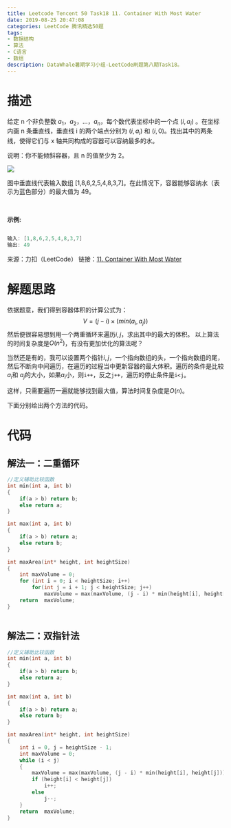 ```yaml
---
title: Leetcode Tencent 50 Task18 11. Container With Most Water
date: 2019-08-25 20:47:08
categories: LeetCode 腾讯精选50题
tags:
- 数据结构
- 算法
- C语言
- 数组
description: DataWhale暑期学习小组-LeetCode刷题第八期Task18。
---
```


# 描述

给定 n 个非负整数 $a_1，a_2，...，a_n$，每个数代表坐标中的一个点 $(i, a_i)$ 。在坐标内画 n 条垂直线，垂直线 i 的两个端点分别为 $(i, a_i)$ 和 $(i, 0)$。找出其中的两条线，使得它们与 x 轴共同构成的容器可以容纳最多的水。

说明：你不能倾斜容器，且 n 的值至少为 2。

![](https://aliyun-lc-upload.oss-cn-hangzhou.aliyuncs.com/aliyun-lc-upload/uploads/2018/07/25/question_11.jpg)

图中垂直线代表输入数组 [1,8,6,2,5,4,8,3,7]。在此情况下，容器能够容纳水（表示为蓝色部分）的最大值为 49。

 

**示例:**

```c

输入: [1,8,6,2,5,4,8,3,7]
输出: 49
```

来源：力扣（LeetCode）
链接：[11. Container With Most Water](https://leetcode-cn.com/problems/container-with-most-water)



# 解题思路

依据题意，我们得到容器体积的计算公式为：
$$V=(j-i)  \times (min(a_i,a_j))$$
然后便很容易想到用一个两重循环来遍历$i,j$，求出其中的最大的体积。
以上算法的时间复杂度是$O(n^2)$，有没有更加优化的算法呢？

当然还是有的，我可以设置两个指针$i,j$，一个指向数组的头，一个指向数组的尾，然后不断向中间遍历，在遍历的过程当中更新容器的最大体积。遍历的条件是比较$a_i$和 $a_j$的大小，如果$a_i$小，则`i++`，反之`j++`，遍历的停止条件是`i<j`。

这样，只需要遍历一遍就能够找到最大值，算法时间复杂度是$O(n)$。

下面分别给出两个方法的代码。

# 代码

## 解法一：二重循环

```c
//定义辅助比较函数
int min(int a, int b)
{
    if(a > b) return b;
    else return a;
}

int max(int a, int b)
{
    if(a > b) return a;
    else return b;
}

int maxArea(int* height, int heightSize)
{
    int maxVolume = 0;
    for (int i = 0; i < heightSize; i++)
        for(int j = i + 1; j < heightSize; j++)
            maxVolume = max(maxVolume, (j - i) * min(height[i], height[j]));  //更新最大容积
    return  maxVolume;
}



``` 

## 解法二：双指针法

```c
//定义辅助比较函数
int min(int a, int b)
{
    if(a > b) return b;
    else return a;
}

int max(int a, int b)
{
    if(a > b) return a;
    else return b;
}

int maxArea(int* height, int heightSize)
{
    int i = 0, j = heightSize - 1;
    int maxVolume = 0;
    while (i < j)
    {
        maxVolume = max(maxVolume, (j - i) * min(height[i], height[j])); //更新最大容积
        if (height[i] < height[j])
            i++;                                                         //前端指针右移
        else
            j--;                                                         //末端指针左移  
    }
    return  maxVolume;
}


``` 
